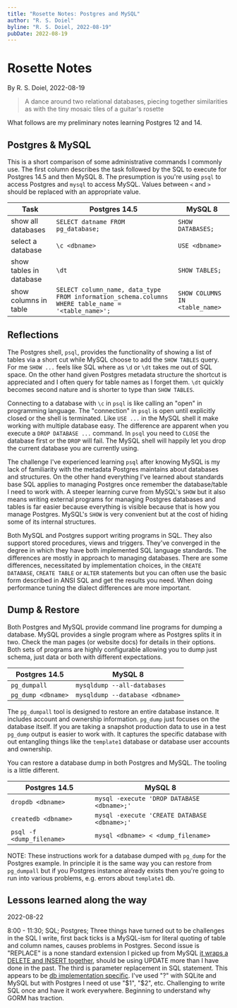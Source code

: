 ```yaml
---
title: "Rosette Notes: Postgres and MySQL"
author: "R. S. Doiel"
byline: "R. S. Doiel, 2022-08-19"
pubDate: 2022-08-19
---
```


Rosette Notes
=============

By R. S. Doiel, 2022-08-19

> A dance around two relational databases, piecing together similarities as with the tiny mosaic tiles of a guitar's rosette

What follows are my preliminary notes learning Postgres 12 and 14.

Postgres & MySQL
----------------

This is a short comparison of some administrative commands I commonly use. The first column describes the task followed by the SQL to execute for Postgres 14.5 and then MySQL 8. The presumption is you're using `psql` to access Postgres and `mysql` to  access MySQL. Values between `<` and `>` should be replaced with an appropriate value.

| Task                    | Postgres 14.5                     | MySQL 8           |
|-------------------------|------------------------------------|-------------------|
| show all databases      | `SELECT datname FROM pg_database;` | `SHOW DATABASES;` |
| select a database       | `\c <dbname>`                      | `USE <dbname>`    |
| show tables in database | `\dt`                              | `SHOW TABLES;`    |
| show columns in table   | `SELECT column_name, data_type FROM information_schema.columns WHERE table_name = '<table_name>';` | `SHOW COLUMNS IN <table_name>` |

Reflections
-----------

The Postgres shell, `psql`, provides the functionality of showing a list of tables via a short cut while MySQL choose to add the `SHOW TABLES` query. For me `SHOW ...` feels like SQL where as `\d` or `\dt` takes me out of SQL space. On the other hand given Postgres metadata structure the shortcut is appreciated and I often query for table names as I forget them. `\dt` quickly becomes second nature and is shorter to type than `SHOW TABLES`. 

Connecting to a database with `\c` in `psql` is like calling an "open" in programming language. The "connection" in `psql` is open until explicitly closed or the shell is terminated.  Like `USE ...` in the MySQL shell it make working with multiple database easy.  The difference are apparent when you execute a `DROP DATABASE ...` command. In `psql` you need to `CLOSE` the database first or the `DROP` will fail.  The MySQL shell will happily let you drop the current database you are currently using.

The challenge I've experienced learning `psql` after knowing MySQL is my lack of familiarity with the metadata Postgres maintains about databases and structures.  On the other hand everything I've learned about standards base SQL applies to managing Postgres once remember the database/table I need to work with.  A steeper learning curve from MySQL's `SHOW` but it also means writing external programs for managing Postgres databases and tables is far easier because everything is visible because that is how you manage Postgres. MySQL's `SHOW` is very convenient but at the cost of hiding some of its internal structures.

Both MySQL and Postgres support writing programs in SQL. They also support stored procedures, views and triggers. They've converged in the degree in which they have both implemented SQL language standards.  The differences are mostly in approach to managing databases.  There are some differences, necessitated by implementation choices, in the `CREATE DATABASE`, `CREATE TABLE` or `ALTER` statements but you can often use the basic form described in ANSI SQL and get the results you need. When doing performance tuning the dialect differences are more important.

Dump & Restore
--------------

Both Postgres and MySQL provide command line programs for dumping a database. MySQL provides a single program where as Postgres splits it in two. Check the man pages (or website docs) for details in their options. Both sets of programs are highly configurable allowing you to dump just schema, just data or both with different expectations.

| Postgres 14.5      | MySQL 8                         |
|--------------------|---------------------------------|
| `pg_dumpall`       | `mysqldump --all-databases`     |
| `pg_dump <dbname>` | `mysqldump --database <dbname>` |

The `pg_dumpall` tool is designed to restore an entire database instance. It includes account and ownership information. `pg_dump` just focuses on the database itself. If you are taking a snapshot production data to use in a test `pg_dump` output is easier to work with. It captures the specific database with out entangling things like the `template1` database or database user accounts and ownership.

You can restore a database dump in both Postgres and MySQL. The tooling is a little different.

| Postgres 14.5                   | MySQL 8                                      |
|---------------------------------|----------------------------------------------|
| `dropdb <dbname>`               | `mysql -execute 'DROP DATABASE <dbname>;'`   |
| `createdb <dbname>`             | `mysql -execute 'CREATE DATABASE <dbname>;'` |
| `psql -f <dump_filename>`       |`mysql <dbname> < <dump_filename>`            |

NOTE: These instructions work for a database dumped with `pg_dump` for the Postgres example. In principle it is the same way you can restore from `pg_dumpall` but if you Postgres instance already exists then you're going to run into various problems, e.g. errors about `template1` db.

Lessons learned along the way
-----------------------------

2022-08-22

8:00 - 11:30; SQL; Postgres; Three things have turned out to be challenges in the SQL I write, first back ticks is a MySQL-ism for literal quoting of table and column names, causes problems in Postgres. Second issue is "REPLACE" is a none standard extension I picked up from MySQL [it wraps a DELETE and INSERT together](https://dev.mysql.com/doc/refman/8.0/en/extensions-to-ansi.html), should be using UPDATE more than I have done in the past. The third is parameter replacement in SQL statement. This appears to be [db implementation specific](http://go-database-sql.org/prepared.html). I've used "?" with SQLite and MySQL but with Postgres I need ot use "$1", "$2", etc. Challenging to write SQL once and have it work everywhere. Beginning to understand why GORM has traction.

